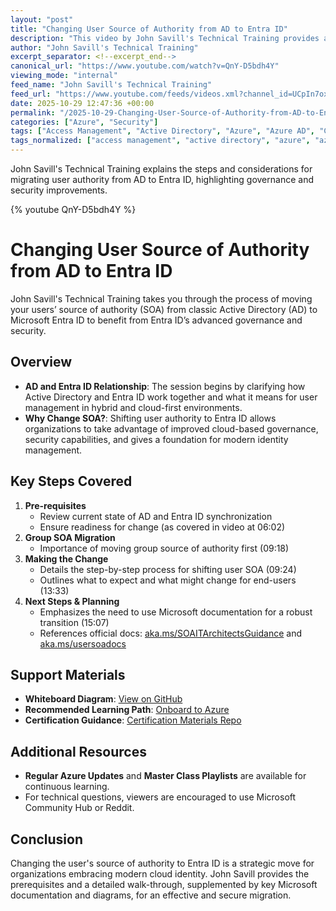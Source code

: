 ```yaml
---
layout: "post"
title: "Changing User Source of Authority from AD to Entra ID"
description: "This video by John Savill's Technical Training provides an in-depth look at migrating users' source of authority from traditional Active Directory (AD) to Microsoft Entra ID. The content covers key motivations for the change, prerequisites, required steps (like moving group SOA first), and how to leverage Entra ID's governance and security features. Viewers will get practical guidance and links to official Microsoft documentation and whiteboard diagrams to inform planning and successful execution of the migration process."
author: "John Savill's Technical Training"
excerpt_separator: <!--excerpt_end-->
canonical_url: "https://www.youtube.com/watch?v=QnY-D5bdh4Y"
viewing_mode: "internal"
feed_name: "John Savill's Technical Training"
feed_url: "https://www.youtube.com/feeds/videos.xml?channel_id=UCpIn7ox7j7bH_OFj7tYouOQ"
date: 2025-10-29 12:47:36 +00:00
permalink: "/2025-10-29-Changing-User-Source-of-Authority-from-AD-to-Entra-ID.html"
categories: ["Azure", "Security"]
tags: ["Access Management", "Active Directory", "Azure", "Azure AD", "Cloud", "Cloud Identity", "Cloud Security", "Entra Id", "Governance", "Identity", "Identity Management", "Identity Provider", "Idp", "Microsoft", "Microsoft Documentation", "Migration", "Security", "Technical Training", "User Source Of Authority", "Videos"]
tags_normalized: ["access management", "active directory", "azure", "azure ad", "cloud", "cloud identity", "cloud security", "entra id", "governance", "identity", "identity management", "identity provider", "idp", "microsoft", "microsoft documentation", "migration", "security", "technical training", "user source of authority", "videos"]
---
```


John Savill's Technical Training explains the steps and considerations for migrating user authority from AD to Entra ID, highlighting governance and security improvements.<!--excerpt_end-->

{% youtube QnY-D5bdh4Y %}

# Changing User Source of Authority from AD to Entra ID

John Savill's Technical Training takes you through the process of moving your users’ source of authority (SOA) from classic Active Directory (AD) to Microsoft Entra ID to benefit from Entra ID’s advanced governance and security.

## Overview

- **AD and Entra ID Relationship**: The session begins by clarifying how Active Directory and Entra ID work together and what it means for user management in hybrid and cloud-first environments.
- **Why Change SOA?**: Shifting user authority to Entra ID allows organizations to take advantage of improved cloud-based governance, security capabilities, and gives a foundation for modern identity management.

## Key Steps Covered

1. **Pre-requisites**
   - Review current state of AD and Entra ID synchronization
   - Ensure readiness for change (as covered in video at 06:02)
2. **Group SOA Migration**
   - Importance of moving group source of authority first (09:18)
3. **Making the Change**
   - Details the step-by-step process for shifting user SOA (09:24)
   - Outlines what to expect and what might change for end-users (13:33)
4. **Next Steps & Planning**
   - Emphasizes the need to use Microsoft documentation for a robust transition (15:07)
   - References official docs: [aka.ms/SOAITArchitectsGuidance](https://aka.ms/SOAITArchitectsGuidance) and [aka.ms/usersoadocs](https://aka.ms/usersoadocs)

## Support Materials

- **Whiteboard Diagram**: [View on GitHub](https://github.com/johnthebrit/RandomStuff/raw/master/Whiteboards/UserSoA.png)
- **Recommended Learning Path**: [Onboard to Azure](https://learn.onboardtoazure.com)
- **Certification Guidance**: [Certification Materials Repo](https://github.com/johnthebrit/CertificationMaterials)

## Additional Resources

- **Regular Azure Updates** and **Master Class Playlists** are available for continuous learning.
- For technical questions, viewers are encouraged to use Microsoft Community Hub or Reddit.

## Conclusion

Changing the user's source of authority to Entra ID is a strategic move for organizations embracing modern cloud identity. John Savill provides the prerequisites and a detailed walk-through, supplemented by key Microsoft documentation and diagrams, for an effective and secure migration.
